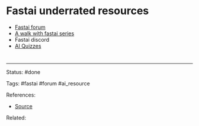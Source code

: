 # Fastai underrated resources

- [Fastai forum](forums.fast.ai)
- [A walk with fastai series](https://www.youtube.com/c/ZacharyMuellerfastai/videos)
- Fastai discord
- [AI Quizzes](https://aiquizzes.com/)

# 

---
Status: #done 

Tags: #fastai #forum #ai_resource

References:
- [Source](https://twitter.com/bhutanisanyam1/status/1373694884071149571?s=1001)

Related:
